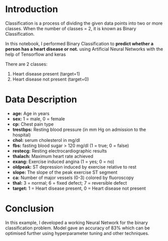 # Introduction
Classification is a process of dividing the given data points into two or more classes. When the number of classes = 2, it is known as Binary Classification.

In this notebook, I performed Binary Classification to **predict whether a person has a heart disease or not.** using Artificial Neural Networks with the help of Tensorflow and keras

There are 2 classes:
1. Heart disease present (target=1)
2. Heart disease not present (target=0)

# Data Description
* **age:** Age in years
* **sex:** 1 = male, 0 = female
* **cp:** Chest pain type
* **trestbps:** Resting blood pressure (in mm Hg on admission to the hospital)
* **chol:** serum cholesterol in mg/dl
* **fbs:** fasting blood sugar > 120 mg/dl (1 = true; 0 = false)
* **restecg:** Resting electrocardiographic results
* **thalach:** Maximum heart rate achieved
* **exang:** Exercise induced angina (1 = yes; 0 = no)
* **oldpeak:** ST depression induced by exercise relative to rest
* **slope:** The slope of the peak exercise ST segment
* **ca:** Number of major vessels (0-3) colored by fluoroscopy
* **thal:** 3 = normal; 6 = fixed defect; 7 = reversible defect
* **target:** 1 = Heart disease present, 0 = Heart disease not present

# Conclusion
In this example, I developed a working Neural Network for the binary classification problem.
Model gave an accuracy of 83% which can be optimised further using hyperparameter tuning and other techniques.
